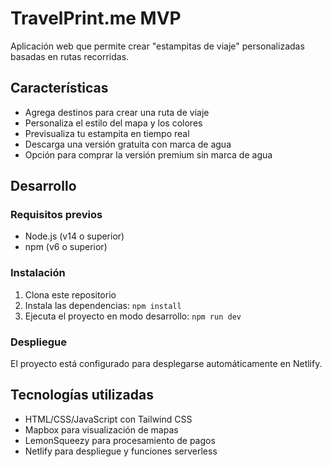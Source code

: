 # TravelPrint.me MVP

Aplicación web que permite crear "estampitas de viaje" personalizadas basadas en rutas recorridas.

## Características

- Agrega destinos para crear una ruta de viaje
- Personaliza el estilo del mapa y los colores
- Previsualiza tu estampita en tiempo real
- Descarga una versión gratuita con marca de agua
- Opción para comprar la versión premium sin marca de agua

## Desarrollo

### Requisitos previos

- Node.js (v14 o superior)
- npm (v6 o superior)

### Instalación

1. Clona este repositorio
2. Instala las dependencias: `npm install`
3. Ejecuta el proyecto en modo desarrollo: `npm run dev`

### Despliegue

El proyecto está configurado para desplegarse automáticamente en Netlify.

## Tecnologías utilizadas

- HTML/CSS/JavaScript con Tailwind CSS
- Mapbox para visualización de mapas
- LemonSqueezy para procesamiento de pagos
- Netlify para despliegue y funciones serverless